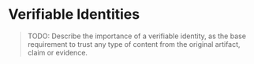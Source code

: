 # Verifiable Identities

> TODO: Describe the importance of a verifiable identity, as the base requirement to trust any type of content from the original artifact, claim or evidence.
> 